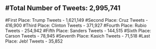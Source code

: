 #Total Number of Tweets: 2,995,741 
---
#First Place: Trump Tweets - 1,621,149
#Second Place: Cruz Tweets - 416,900
#Third Place: Clinton Tweets - 371,927
#Fourth Place: Rubio Tweets - 254,942
#Fifth Place: Sanders Tweets - 144,515
#Sixth Place: Carson Tweets - 78,945
#Seventh Place: Kasich Tweets - 71,518
#Last Place: Jeb! Tweets - 35,852
